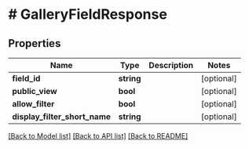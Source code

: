 # # GalleryFieldResponse

## Properties

Name | Type | Description | Notes
------------ | ------------- | ------------- | -------------
**field_id** | **string** |  | [optional]
**public_view** | **bool** |  | [optional]
**allow_filter** | **bool** |  | [optional]
**display_filter_short_name** | **string** |  | [optional]

[[Back to Model list]](../../README.md#models) [[Back to API list]](../../README.md#endpoints) [[Back to README]](../../README.md)
